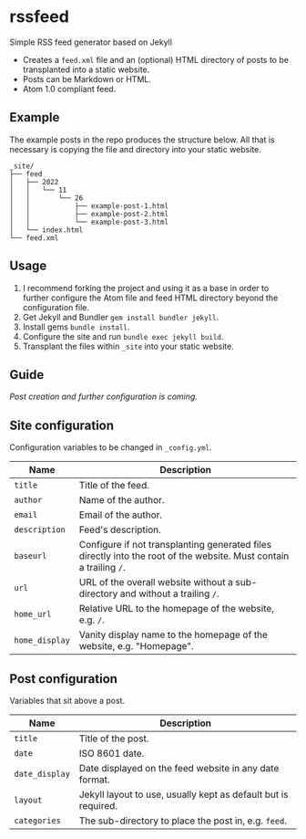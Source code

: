 # rssfeed
Simple RSS feed generator based on Jekyll

* Creates a `feed.xml` file and an (optional) HTML directory of posts to be transplanted into a static website.
* Posts can be Markdown or HTML.
* Atom 1.0 compliant feed.

## Example

The example posts in the repo produces the structure below. All that is necessary is copying the file and directory into your static website.

```
_site/
├── feed
│   ├── 2022
│   │   └── 11
│   │       └── 26
│   │           ├── example-post-1.html
│   │           ├── example-post-2.html
│   │           └── example-post-3.html
│   └── index.html
└── feed.xml
```

## Usage

1. I recommend forking the project and using it as a base in order to further configure the Atom file and feed HTML directory beyond the configuration file.
2. Get Jekyll and Bundler `gem install bundler jekyll`.
3. Install gems `bundle install`.
4. Configure the site and run `bundle exec jekyll build`.
5. Transplant the files within `_site` into your static website.

## Guide

*Post creation and further configuration is coming.*

## Site configuration

Configuration variables to be changed in `_config.yml`.

|Name|Description|
|-|-|
|`title`|Title of the feed.|
|`author`|Name of the author.|
|`email`|Email of the author.|
|`description`|Feed's description.|
|`baseurl`|Configure if not transplanting generated files directly into the root of the website. Must contain a trailing `/`.|
|`url`|URL of the overall website without a sub-directory and without a trailing `/`.|
|`home_url`|Relative URL to the homepage of the website, e.g. `/`.|
|`home_display`|Vanity display name to the homepage of the website, e.g. "Homepage".|

## Post configuration

Variables that sit above a post.

|Name|Description|
|-|-|
|`title`|Title of the post.
|`date`|ISO 8601 date.|
|`date_display`|Date displayed on the feed website in any date format.|
|`layout`|Jekyll layout to use, usually kept as default but is required.|
|`categories`|The sub-directory to place the post in, e.g. `feed`.|